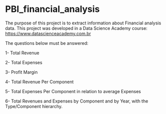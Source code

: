 # PBI_financial_analysis

The purpose of this project is to extract information about Financial analysis data. This project was developed in a Data Science Academy course: https://www.datascienceacademy.com.br

The questions below must be answered:

1- Total Revenue

2- Total Expenses

3- Profit Margin

4- Total Revenue Per Component

5- Total Expenses Per Component in relation to average Expenses

6- Total Revenues and Expenses by Component and by Year, with the Type/Component hierarchy.
